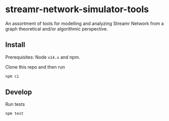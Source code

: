# streamr-network-simulator-tools
An assortment of tools for modelling and analyzing Streamr Network from a graph theoretical and/or algorithmic perspective.

## Install

Prerequisites: Node `v14.x` and npm.

Clone this repo and then run
```bash
npm ci
```

## Develop

Run tests
```
npm test
```
